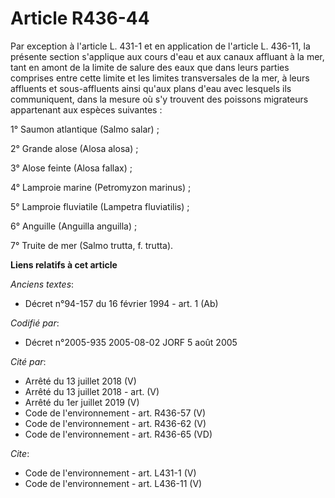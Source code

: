 # Article R436-44

Par exception à l'article L. 431-1 et en application de l'article L. 436-11, la présente section s'applique aux cours d'eau
et aux canaux affluant à la mer, tant en amont de la limite de salure des eaux que dans leurs parties comprises entre cette
limite et les limites transversales de la mer, à leurs affluents et sous-affluents ainsi qu'aux plans d'eau avec lesquels ils
communiquent, dans la mesure où s'y trouvent des poissons migrateurs appartenant aux espèces suivantes : 

1° Saumon atlantique (Salmo salar) ; 

2° Grande alose (Alosa alosa) ; 

3° Alose feinte (Alosa fallax) ; 

4° Lamproie marine (Petromyzon marinus) ; 

5° Lamproie fluviatile (Lampetra fluviatilis) ; 

6° Anguille (Anguilla anguilla) ; 

7° Truite de mer (Salmo trutta, f. trutta).

**Liens relatifs à cet article**

_Anciens textes_:

  - Décret n°94-157 du 16 février 1994 - art. 1 (Ab)

_Codifié par_:

  - Décret n°2005-935 2005-08-02 JORF 5 août 2005

_Cité par_:

  - Arrêté du 13 juillet 2018 (V)
  - Arrêté du 13 juillet 2018 - art. (V)
  - Arrêté du 1er juillet 2019 (V)
  - Code de l'environnement - art. R436-57 (V)
  - Code de l'environnement - art. R436-62 (V)
  - Code de l'environnement - art. R436-65 (VD)

_Cite_:

  - Code de l'environnement - art. L431-1 (V)
  - Code de l'environnement - art. L436-11 (V)
